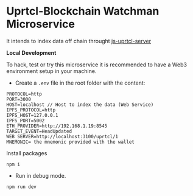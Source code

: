 # Uprtcl-Blockchain Watchman Microservice

It intends to index data off chain throught [js-uprtcl-server](https://github.com/uprtcl/js-uprtcl-server)

**Local Development**

To hack, test or try this microservice it is recommended to have a Web3 environment setup in your machine.

- Create a `.env` file in the root folder with the content:

```
PROTOCOL=http
PORT=3000
HOST=localhost // Host to index the data (Web Service)
IPFS_PROTOCOL=http
IPFS_HOST=127.0.0.1
IPFS_PORT=5002
ETH_PROVIDER=http://192.168.1.19:8545
TARGET_EVENT=HeadUpdated
WEB_SERVER=http://localhost:3100/uprtcl/1
MNEMONIC= the mnemonic provided with the wallet

```

Install packages

```
npm i
```

- Run in debug mode.

```
npm run dev
```

